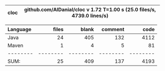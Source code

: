 
cloc|github.com/AlDanial/cloc v 1.72  T=1.00 s (25.0 files/s, 4739.0 lines/s)
--- | ---

Language|files|blank|comment|code
:-------|-------:|-------:|-------:|-------:
Java|24|405|132|4112
Maven|1|4|5|81
--------|--------|--------|--------|--------
SUM:|25|409|137|4193

